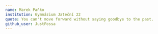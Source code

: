 ```yaml
---
name: Marek Paňko
institution: Gymnázium Jateční 22
quote: You can't move forward without saying goodbye to the past.
github_user: JustFossa
---
```

